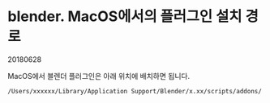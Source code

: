 # blender. MacOS에서의 플러그인 설치 경로

20180628



MacOS에서 블렌더 플러그인은 아래 위치에 배치하면 됩니다.

```
/Users/xxxxxx/Library/Application Support/Blender/x.xx/scripts/addons/
```

